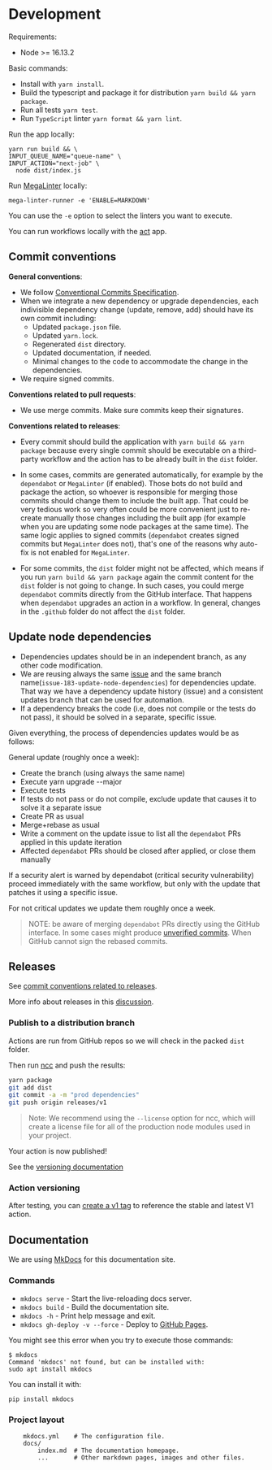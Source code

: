 # Development

Requirements:

- Node >= 16.13.2

Basic commands:

- Install with `yarn install`.
- Build the typescript and package it for distribution `yarn build && yarn package`.
- Run all tests `yarn test`.
- Run `TypeScript` linter `yarn format && yarn lint`.

Run the app locally:

```shell
yarn run build && \
INPUT_QUEUE_NAME="queue-name" \
INPUT_ACTION="next-job" \
  node dist/index.js
```

Run [MegaLinter](https://github.com/megalinter/megalinter) locally:

```shell
mega-linter-runner -e 'ENABLE=MARKDOWN'
```

You can use the `-e` option to select the linters you want to execute.

You can run workflows locally with the [act](https://github.com/nektos/act) app.

## Commit conventions

**General conventions**:

- We follow [Conventional Commits Specification](https://www.conventionalcommits.org/en/v1.0.0/).
- When we integrate a new dependency or upgrade dependencies, each indivisible dependency change (update, remove, add) should have its own commit including:
  - Updated `package.json` file.
  - Updated `yarn.lock`.
  - Regenerated `dist` directory.
  - Updated documentation, if needed.
  - Minimal changes to the code to accommodate the change in the dependencies.
- We require signed commits.

**Conventions related to pull requests**:

- We use merge commits.
Make sure commits keep their signatures.

**Conventions related to releases**:

- Every commit should build the application with `yarn build && yarn package` because every single commit should be executable on a third-party workflow and the action has to be already built in the `dist` folder.
<!-- markdownlint-disable-next-line MD013 -->
- In some cases, commits are generated automatically, for example by the `dependabot` or `MegaLinter` (if enabled). Those bots do not build and package the action, so whoever is responsible for merging those commits should change them to include the built app. That could be very tedious work so very often could be more convenient just to re-create manually those changes including the built app (for example when you are updating some node packages at the same time). The same logic applies to signed commits (`dependabot` creates signed commits but `MegaLinter` does not), that's one of the reasons why auto-fix is not enabled for `MegaLinter`.
<!-- markdownlint-disable-next-line MD013 -->
- For some commits, the `dist` folder might not be affected, which means if you run `yarn build && yarn package` again the commit content for the `dist` folder is not going to change. In such cases, you could merge `dependabot` commits directly from the GitHub interface. That happens when `dependabot` upgrades an action in a workflow. In general, changes in the `.github` folder do not affect the `dist` folder.

## Update node dependencies

- Dependencies updates should be in an independent branch, as any other code modification.
- We are reusing always the same [issue](https://github.com/Nautilus-Cyberneering/git-queue/issues/183) and the same branch name(`issue-183-update-node-dependencies`) for dependencies update. That way we have a dependency update history (issue) and a consistent updates branch that can be used for automation.
- If a dependency breaks the code (i.e, does not compile or the tests do not pass), it should be solved in a separate, specific issue.

Given everything, the process of dependencies updates would be as follows:

General update (roughly once a week):

- Create the branch (using always the same name)
- Execute yarn upgrade --major
- Execute tests
- If tests do not pass or do not compile, exclude update that causes it to solve it a separate issue
- Create PR as usual
- Merge+rebase as usual
- Write a comment on the update issue to list all the `dependabot` PRs applied in this update iteration
- Affected `dependabot` PRs should be closed after applied, or close them manually

If a security alert is warned by dependabot (critical security vulnerability) proceed immediately with the same workflow, but only with the update that patches it using a specific issue.

For not critical updates we update them roughly once a week.

> NOTE: be aware of merging `dependabot` PRs directly using the GitHub interface. In some cases might produce [unverified commits](https://github.com/Nautilus-Cyberneering/git-queue/discussions/205#discussioncomment-2731691). When GitHub cannot sign the rebased commits.

## Releases

See [commit conventions related to releases](#commit-conventions).

More info about releases in this [discussion](https://github.com/Nautilus-Cyberneering/git-queue/discussions/152).

### Publish to a distribution branch

Actions are run from GitHub repos so we will check in the packed `dist` folder.

Then run [ncc](https://github.com/zeit/ncc) and push the results:

```bash
yarn package
git add dist
git commit -a -m "prod dependencies"
git push origin releases/v1
```

> Note: We recommend using the `--license` option for ncc, which will create a license file for all of the production node modules used in your project.

Your action is now published!

See the [versioning documentation](https://github.com/actions/toolkit/blob/master/docs/action-versioning.md)

### Action versioning

After testing, you can [create a v1 tag](https://github.com/actions/toolkit/blob/master/docs/action-versioning.md) to reference the stable and latest V1 action.

## Documentation

We are using [MkDocs](https://www.mkdocs.org/) for this documentation site.

### Commands

- `mkdocs serve` - Start the live-reloading docs server.
- `mkdocs build` - Build the documentation site.
- `mkdocs -h` - Print help message and exit.
- `mkdocs gh-deploy -v --force` - Deploy to [GitHub Pages](https://pages.github.com/).

You might see this error when you try to execute those commands:

```shell
$ mkdocs
Command 'mkdocs' not found, but can be installed with:
sudo apt install mkdocs
```

You can install it with:

```shell
pip install mkdocs
```

### Project layout

```text
    mkdocs.yml    # The configuration file.
    docs/
        index.md  # The documentation homepage.
        ...       # Other markdown pages, images and other files.
```
